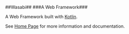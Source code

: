 ##Wasabi##
###A Web Framework###

A Web Framework built with [Kotlin](http://kotlin.jetbrains.org). 

See [Home Page](http://hhariri.github.io/wasabi) for more information and documentation.

